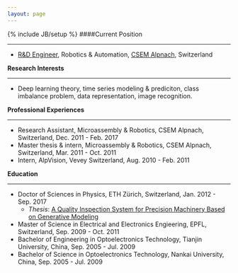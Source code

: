```yaml
---
layout: page
---
```

{% include JB/setup %}
####Current Position
* * * * *
- <a href="https://www.linkedin.com/in/jianwen-sun-60a07924/" target="_blank">R&D Engineer</a>, Robotics & Automation, <a href="http://www.csem.ch" target="_blank">CSEM Alpnach</a>, Switzerland

**Research Interests**
* * * * *
* Deep learning theory, time series modeling & prediciton, class imbalance problem, data representation, image recognition.

**Professional Experiences**
* * * * *
- Research Assistant, Microassembly & Robotics, CSEM Alpnach, Switzerland, Dec. 2011 - Feb. 2017
- Master thesis & intern, Microassembly & Robotics, CSEM Alpnach, Switzerland, Mar. 2011 - Oct. 2011
- Intern, AlpVision, Vevey Switzerland, Aug. 2010 - Feb. 2011

**Education**
* * * * *
- Doctor of Sciences in Physics, ETH Zürich, Switzerland, Jan. 2012 - Sep. 2017
    - _Thesis_: <a href="https://www.research-collection.ethz.ch/handle/20.500.11850/198807" target="_blank">A Quality Inspection System for Precision Machinery Based on Generative Modeling</a>
- Master of Science in Electrical and Electronics Engieering, EPFL, Switzerland, Sep. 2009 - Oct. 2011
- Bachelor of Engineering in Optoelectronics Technology, Tianjin University, China, Sep. 2005 - Jul. 2009
- Bachelor of Science in Optoelectronics Technology, Nankai University, China, Sep. 2005 - Jul. 2009

<!--**<a href="https://github.com/jsinfo/jsinfo.github.com/blob/master/_includes/JSn_CV.pdf" target="_blank">Curriculum Vitae</a>**-->

